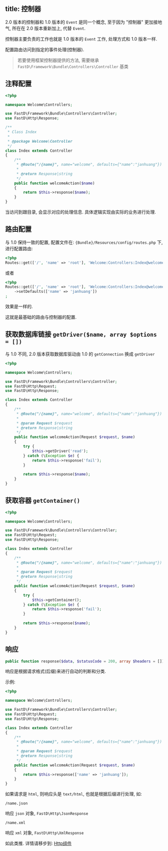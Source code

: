 title: 控制器
---
2.0 版本的控制器和 1.0 版本的 `Event` 是同一个概念, 至于因为 "控制器" 更加接地气, 所在在 2.0 版本重新加上, 代替 `Event`.

控制器主要负责的工作也就是 1.0 版本的 `Event` 工作, 处理方式和 1.0 版本一样.

配置路由访问到指定的事件处理(控制器).

> 若要使用框架控制器提供的方法, 需要继承 `FastD\Framework\Bundle\Controllers\Controller` 基类

## 注释配置

```php
<?php

namespace Welcome\Controllers;

use FastD\Framework\Bundle\Controllers\Controller;
use FastD\Http\Response;

/**
 * Class Index
 *
 * @package Welcome\Controller
 */
class Index extends Controller
{
    /**
     * @Route("/{name}", name="welcome", defaults={"name":"janhuang"})
     *
     * @return Response|string
     */
    public function welcomeAction($name)
    {
        return $this->response($name);
    }
}
```

当访问到跟目录, 会显示对应的处理信息. 具体逻辑实现由实际的业务进行处理.

## 路由配置

与 1.0 保持一致的配置, 配置文件在: `{Bundle}/Resources/config/routes.php` 下, 进行配置路由: 

```php
<?php
Routes::get(['/', 'name' => 'root'], 'Welcome:Controllers:Index@welcomeAction', ['name' => 'janhuang']);
```

或者

```php
<?php
Routes::get(['/', 'name' => 'root'], 'Welcome:Controllers:Index@welcomeAction')
    ->setDefaults(['name' => 'janhuang'])
;
```

效果是一样的.

这就是最基础的路由与控制器的配置.

## 获取数据库链接 `getDriver($name, array $options = [])`

与 1.0 不同, 2.0 版本获取数据库驱动由 1.0 的 `getConnection` 换成 `getDriver`

```php
<?php

namespace Welcome\Controllers;

use FastD\Framework\Bundle\Controllers\Controller;
use FastD\Http\Request;
use FastD\Http\Response;

class Index extends Controller
{
    /**
     * @Route("/{name}", name="welcome", defaults={"name":"janhuang"})
     *
     * @param Request $request
     * @return Response|string
     */
    public function welcomeAction(Request $request, $name)
    {
        try {
            $this->getDriver('read');
        } catch (\Exception $e) {
            return $this->response('fail');
        }
        
        return $this->response($name);
    }
}
```

## 获取容器 `getContainer()`

```php
<?php

namespace Welcome\Controllers;

use FastD\Framework\Bundle\Controllers\Controller;
use FastD\Http\Request;
use FastD\Http\Response;

class Index extends Controller
{
    /**
     * @Route("/{name}", name="welcome", defaults={"name":"janhuang"})
     *
     * @param Request $request
     * @return Response|string
     */
    public function welcomeAction(Request $request, $name)
    {
        try {
            $this->getContainer();
        } catch (\Exception $e) {
            return $this->response('fail');
        }
        
        return $this->response($name);
    }
}
```

## 响应

```php
public function response($data, $statusCode = 200, array $headers = []): FastD\Http\Response
```

响应是根据请求格式(后缀)来进行自动的判断和分类.

示例: 

```php
<?php

namespace Welcome\Controllers;

use FastD\Framework\Bundle\Controllers\Controller;
use FastD\Http\Request;
use FastD\Http\Response;

class Index extends Controller
{
    /**
     * @Route("/{name}", name="welcome", defaults={"name":"janhuang"})
     *
     * @param Request $request
     * @return Response|string
     */
    public function welcomeAction(Request $request, $name)
    {
        return $this->response(['name' => 'janhuang']);
    }
}
```

如果请求是 `html`, 则响应头是 `text/html`, 也就是根据后缀进行处理, 如: 

```
/name.json
```

响应 `json` 对象, `FastD\Http\JsonResponse`

```
/name.xml
```

响应 `xml` 对象, `FastD\Http\XmlResponse`

如此类推. 详情请移步到: [Http组件](/components/basic_http.html)